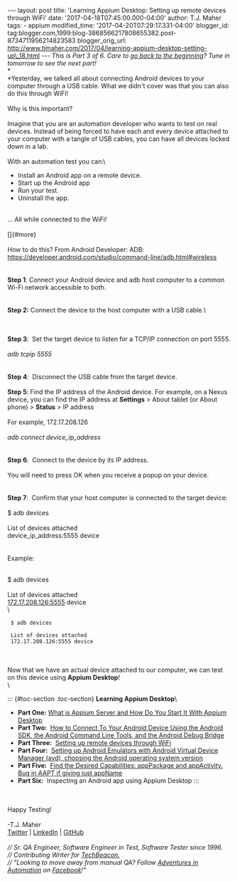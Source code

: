 \-\-- layout: post title: \'Learning Appium Desktop: Setting up remote
devices through WiFi\' date: \'2017-04-18T07:45:00.000-04:00\' author:
T.J. Maher tags: - appium modified\_time:
\'2017-04-20T07:29:17.331-04:00\' blogger\_id:
tag:blogger.com,1999:blog-3868566217808655382.post-8734711956214823583
blogger\_orig\_url:
http://www.tjmaher.com/2017/04/learning-appium-desktop-setting-up\_18.html
\-\-- *This is Part 3 of 6. Care to [go back to the
beginning](http://www.tjmaher.com/2017/04/learning-appium-what-is-appium-server.html)?
Tune in tomorrow to see the next part!*\
*\
*Yesterday, we talked all about connecting Android devices to your
computer through a USB cable. What we didn't cover was that you can also
do this through WiFi!\
\
Why is this important?\
\
Imagine that you are an automation developer who wants to test on real
devices. Instead of being forced to have each and every device attached
to your computer with a tangle of USB cables, you can have all devices
locked down in a lab.\
\
With an automation test you can:\

-   Install an Android app on a remote device.
-   Start up the Android app
-   Run your test.
-   Uninstall the app.

\
... All while connected to the WiFi!\
\
[]{#more}\
\
How to do this? From Android Developer: ADB:
<https://developer.android.com/studio/command-line/adb.html#wireless>\
\
**\
Step 1**: Connect your Android device and adb host computer to a common
Wi-Fi network accessible to both.\
\
\
**Step 2:** Connect the device to the host computer with a USB cable.\

<div>

\
\
**Step 3**:  Set the target device to listen for a TCP/IP connection on
port 5555.\
\
*adb tcpip 5555*\
\
\
**Step 4**:  Disconnect the USB cable from the target device.\
\
**Step 5**: Find the IP address of the Android device. For example, on a
Nexus device, you can find the IP address at **Settings** \> About
tablet (or About phone) \> **Status** \> IP address\
\
For example, 172.17.208.126\
\
*adb connect device\_ip\_address*\
\
\
**Step 6**:  Connect to the device by its IP address.\
\
You will need to press OK when you receive a popup on your device.\
\
\
**Step 7**:  Confirm that your host computer is connected to the target
device:\
\
\$ adb devices\
\
List of devices attached\
device\_ip\_address:5555 device\
\
\
Example: 

</div>

<div>

\
\$ adb devices\
\
List of devices attached\
[172.17.208.126:5555](http://172.17.208.126:5555/) device\
\

``` {style="background: #f0f0f0; border: 1px dashed #cccccc; color: black; font-family: "arial"; font-size: 12px; height: auto; line-height: 20px; overflow: auto; padding: 0px; text-align: left; width: 99%;"}
 $ adb devices  
   
 List of devices attached  
 172.17.208.126:5555 device  
```

\
\
Now that we have an actual device attached to our computer, we can test
on this device using **Appium Desktop**!\
\

::: {#toc-section .toc-section}
**Learning Appium Desktop**\

-   **Part One:** [What is Appium Server and How Do You Start It With
    Appium
    Desktop](http://www.tjmaher.com/2017/04/learning-appium-what-is-appium-server.html)
-   **Part Two:**  [How to Connect To Your Android Device Using the
    Android SDK, the Android Command Line Tools, and the Android Debug
    Bridge](http://www.tjmaher.com/2017/04/learning-appium-desktop-how-to-connect.html)
-   **Part Three:**  [Setting up remote devices through
    WiFi](http://www.tjmaher.com/2017/04/learning-appium-desktop-setting-up_18.html)
-   **Part Four:**  [Setting up Android Emulators with Android Virtual
    Device Manager (avd), choosing the Android operating system
    version](http://www.tjmaher.com/2017/04/learning-appium-desktop-setting-up.html)
-   **Part Five:**  [Find the Desired Capabilities: appPackage and
    appActivity. Bug in AAPT if giving just
    appName](http://www.tjmaher.com/2017/04/learning-appium-desktop-find-desired.html)
-   **Part Six:**  Inspecting an Android app using Appium Desktop
:::

\
\
Happy Testing!\
\
-T.J. Maher\
[Twitter](https://twitter.com/tjmaher1) \| [LinkedIn](https://www.linkedin.com/in/tjmaher1) \| [GitHub](https://github.com/tjmaher)\
\
*// Sr. QA Engineer, Software Engineer in Test, Software Tester since
1996.\
// Contributing Writer
for [TechBeacon.](http://techbeacon.com/contributors/thomas-maher)\
// \"Looking to move away from manual QA? Follow [Adventures in
Automation](http://www.tjmaher.com/) on
[Facebook](https://www.facebook.com/AdventuresInAutomation/)!\"*

</div>

